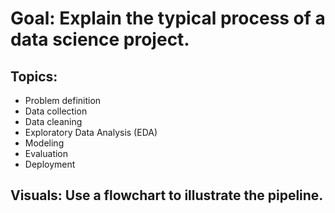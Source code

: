 # Goal: Explain the typical process of a data science project.
## Topics:
- Problem definition
- Data collection
- Data cleaning
- Exploratory Data Analysis (EDA)
- Modeling
- Evaluation
- Deployment
## Visuals: Use a flowchart to illustrate the pipeline.
